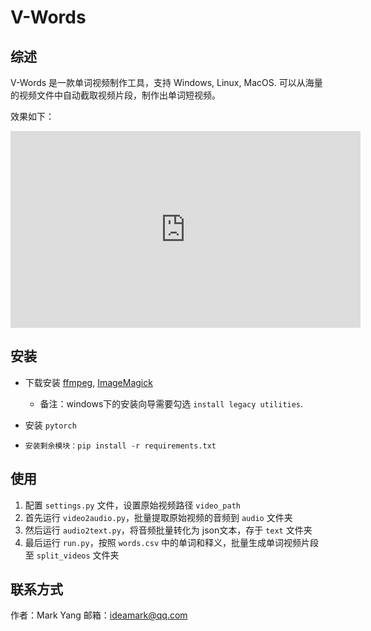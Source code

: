 # V-Words

## 综述

V-Words 是一款单词视频制作工具，支持 Windows, Linux, MacOS. 可以从海量的视频文件中自动截取视频片段，制作出单词短视频。

效果如下：

<iframe width="560" height="315" src="https://www.youtube.com/embed/Z7-Wk-5Ed5E?si=mgD9SGVXOQ8Bp-3a" title="YouTube video player" frameborder="0" allow="accelerometer; autoplay; clipboard-write; encrypted-media; gyroscope; picture-in-picture; web-share" allowfullscreen></iframe>

## 安装

* 下载安装 [ffmpeg](https://ffmpeg.org/download.html), [ImageMagick](https://imagemagick.org/script/download.php)

  * 备注：windows下的安装向导需要勾选 `install legacy utilities`.
* 安装 `pytorch`
* `安装剩余模块：pip install -r requirements.txt`

## 使用

1. 配置 `settings.py` 文件，设置原始视频路径 `video_path`
2. 首先运行 `video2audio.py`，批量提取原始视频的音频到 `audio` 文件夹
3. 然后运行 `audio2text.py`，将音频批量转化为 json文本，存于 `text` 文件夹
4. 最后运行 `run.py`，按照 `words.csv` 中的单词和释义，批量生成单词视频片段至 `split_videos` 文件夹

## 联系方式

作者：Mark Yang
邮箱：ideamark@qq.com
